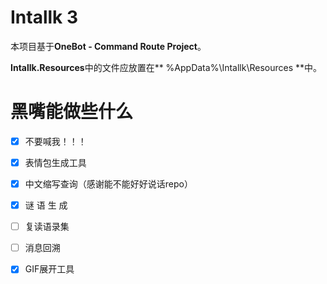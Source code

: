 # Intallk 3

本项目基于**OneBot - Command Route Project**。

**Intallk.Resources**中的文件应放置在** %AppData%\Intallk\Resources **中。

# 黑嘴能做些什么

- [x] 不要喊我！！！

- [x] 表情包生成工具

- [x] 中文缩写查询（感谢能不能好好说话repo）

- [x] 谜 语 生 成

- [ ] 复读语录集

- [ ] 消息回溯

- [x] GIF展开工具
